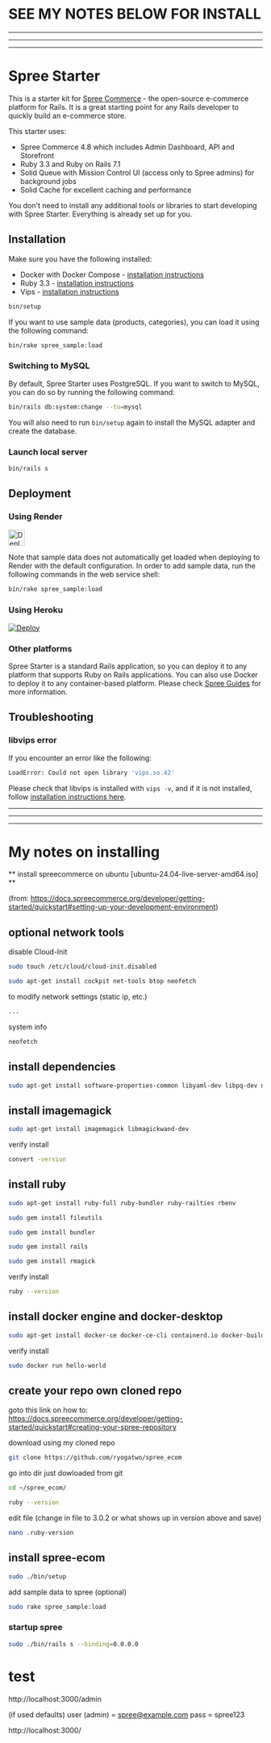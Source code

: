 # SEE MY NOTES BELOW FOR INSTALL
--------------------------
--------------------------
--------------------------


# Spree Starter

This is a starter kit for [Spree Commerce](https://spreecommerce.org) - the open-source e-commerce platform for Rails. It is a great starting point for any Rails developer to quickly build an e-commerce store.

This starter uses:

* Spree Commerce 4.8 which includes Admin Dashboard, API and Storefront
* Ruby 3.3 and Ruby on Rails 7.1
* Solid Queue with Mission Control UI (access only to Spree admins) for background jobs
* Solid Cache for excellent caching and performance

You don't need to install any additional tools or libraries to start developing with Spree Starter. Everything is already set up for you.

## Installation

Make sure you have the following installed:
* Docker with Docker Compose - [installation instructions](https://docs.docker.com/get-docker/)
* Ruby 3.3 - [installation instructions](https://www.ruby-lang.org/en/documentation/installation/)
* Vips - [installation instructions](https://libvips.github.io/libvips/install.html)

```bash
bin/setup
```

If you want to use sample data (products, categories), you can load it using the following command:

```bash
bin/rake spree_sample:load
```

### Switching to MySQL

By default, Spree Starter uses PostgreSQL. If you want to switch to MySQL, you can do so by running the following command:

```bash
bin/rails db:system:change --to=mysql
```

You will also need to run `bin/setup` again to install the MySQL adapter and create the database.

### Launch local server

```bash
bin/rails s
```

## Deployment

### Using Render

<a href="https://render.com/deploy?repo=https://github.com/spree/spree_starter/tree/main">
  <img src="https://render.com/images/deploy-to-render-button.svg" alt="Deploy to Render" height=32>
</a>

Note that sample data does not automatically get loaded when deploying to Render with the default configuration. In order to add sample data, run the following commands in the web service shell:

```bash
bin/rake spree_sample:load
```

### Using Heroku

[![Deploy](https://www.herokucdn.com/deploy/button.svg)](https://heroku.com/deploy)

### Other platforms

Spree Starter is a standard Rails application, so you can deploy it to any platform that supports Ruby on Rails applications. You can also use Docker to deploy it to any container-based platform. Please check [Spree Guides](https://guides.spreecommerce.org/developer/deployment.html) for more information.

## Troubleshooting

### libvips error

If you encounter an error like the following:

```bash
LoadError: Could not open library 'vips.so.42'
```

Please check that libvips is installed with `vips -v`, and if it is not installed, follow [installation instructions here](https://www.libvips.org/install.html).

-------------------------------------------
-------------------------------------------
-------------------------------------------

# My notes on installing 

** install spreecommerce on ubuntu  [ubuntu-24.04-live-server-amd64.iso]  **

(from: https://docs.spreecommerce.org/developer/getting-started/quickstart#setting-up-your-development-environment)


## optional network tools 

disable Cloud-Init 

```bash
sudo touch /etc/cloud/cloud-init.disabled
```

```bash
sudo apt-get install cockpit net-tools btop neofetch
```

to modify network settings (static ip, etc.)

```bash
...

```

system info
```bash
neofetch
```

## install dependencies 

```bash
sudo apt-get install software-properties-common libyaml-dev libpq-dev nodejs libvips libvips-tools git nano
```


## install imagemagick 

```bash
sudo apt-get install imagemagick libmagickwand-dev
```

verify install

```bash
convert -version
```


## install ruby 

```bash
sudo apt-get install ruby-full ruby-bundler ruby-railties rbenv
```

```bash
sudo gem install fileutils
```

```bash
sudo gem install bundler
```

```bash
sudo gem install rails
```

```bash
sudo gem install rmagick
```

verify install

```bash
ruby --version
```

## install docker engine and docker-desktop

```bash
sudo apt-get install docker-ce docker-ce-cli containerd.io docker-buildx-plugin docker-compose-plugin docker-compose docker-desktop
```

verify install

```bash
sudo docker run hello-world
```

## create your repo own cloned repo 

goto this link on how to:  https://docs.spreecommerce.org/developer/getting-started/quickstart#creating-your-spree-repository

download using my cloned repo 

```bash
git clone https://github.com/ryogatwo/spree_ecom
```

go into dir just dowloaded from git

```bash
cd ~/spree_ecom/
```
```bash
ruby --version
```
edit file (change in file to 3.0.2 or what shows up in version above and save)

```bash
nano .ruby-version       
```

## install spree-ecom

```bash
sudo ./bin/setup
```

add sample data to spree  (optional)

```bash
sudo rake spree_sample:load
```

### startup spree

```bash
sudo ./bin/rails s --binding=0.0.0.0
```


# test

http://localhost:3000/admin

(if used defaults)
user (admin) = spree@example.com
pass = spree123


http://localhost:3000/







